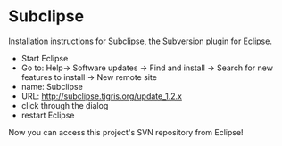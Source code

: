 # Subclipse #

Installation instructions for Subclipse, the Subversion plugin for Eclipse.
  * Start Eclipse
  * Go to: Help-> Software updates -> Find and install -> Search for new features to install -> New remote site
  * name: Subclipse
  * URL: http://subclipse.tigris.org/update_1.2.x
  * click through the dialog
  * restart Eclipse

Now you can access this project's SVN repository from Eclipse!